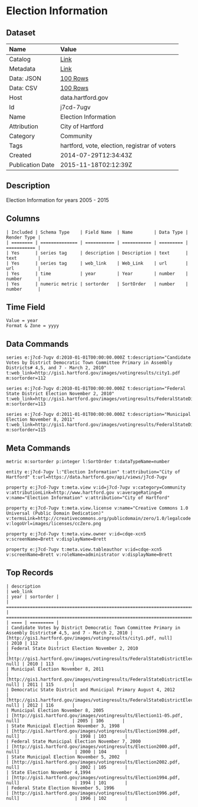 # Election Information

## Dataset

| Name | Value |
| :--- | :---- |
| Catalog | [Link](https://catalog.data.gov/dataset/election-information) |
| Metadata | [Link](https://data.hartford.gov/api/views/j7cd-7ugv) |
| Data: JSON | [100 Rows](https://data.hartford.gov/api/views/j7cd-7ugv/rows.json?max_rows=100) |
| Data: CSV | [100 Rows](https://data.hartford.gov/api/views/j7cd-7ugv/rows.csv?max_rows=100) |
| Host | data.hartford.gov |
| Id | j7cd-7ugv |
| Name | Election Information |
| Attribution | City of Hartford |
| Category | Community |
| Tags | hartford, vote, election, registrar of voters |
| Created | 2014-07-29T12:34:43Z |
| Publication Date | 2015-11-18T02:12:39Z |

## Description

Election Information for years 2005 - 2015

## Columns

```ls
| Included | Schema Type    | Field Name  | Name        | Data Type | Render Type |
| ======== | ============== | =========== | =========== | ========= | =========== |
| Yes      | series tag     | description | Description | text      | text        |
| Yes      | series tag     | web_link    | Web_Link    | url       | url         |
| Yes      | time           | year        | Year        | number    | number      |
| Yes      | numeric metric | sortorder   | SortOrder   | number    | number      |
```

## Time Field

```ls
Value = year
Format & Zone = yyyy
```

## Data Commands

```ls
series e:j7cd-7ugv d:2010-01-01T00:00:00.000Z t:description="Candidate Votes by District Democratic Town Committee Primary in Assembly Districts# 4,5, and 7 - March 2, 2010" t:web_link=http://gis1.hartford.gov/images/votingresults/city1.pdf m:sortorder=112

series e:j7cd-7ugv d:2010-01-01T00:00:00.000Z t:description="Federal State District Election November 2, 2010" t:web_link=http://gis1.hartford.gov/images/votingresults/FederalStateDistrictElection2010.pdf m:sortorder=113

series e:j7cd-7ugv d:2011-01-01T00:00:00.000Z t:description="Municipal Election November 8, 2011" t:web_link=http://gis1.hartford.gov/images/votingresults/FederalStateDistrictElection2011.pdf m:sortorder=115
```

## Meta Commands

```ls
metric m:sortorder p:integer l:SortOrder t:dataTypeName=number

entity e:j7cd-7ugv l:"Election Information" t:attribution="City of Hartford" t:url=https://data.hartford.gov/api/views/j7cd-7ugv

property e:j7cd-7ugv t:meta.view v:id=j7cd-7ugv v:category=Community v:attributionLink=http://www.hartford.gov v:averageRating=0 v:name="Election Information" v:attribution="City of Hartford"

property e:j7cd-7ugv t:meta.view.license v:name="Creative Commons 1.0 Universal (Public Domain Dedication)" v:termsLink=http://creativecommons.org/publicdomain/zero/1.0/legalcode v:logoUrl=images/licenses/ccZero.png

property e:j7cd-7ugv t:meta.view.owner v:id=cdqe-xcn5 v:screenName=Brett v:displayName=Brett

property e:j7cd-7ugv t:meta.view.tableauthor v:id=cdqe-xcn5 v:screenName=Brett v:roleName=administrator v:displayName=Brett
```

## Top Records

```ls
| description                                                                                                     | web_link                                                                                   | year | sortorder | 
| =============================================================================================================== | ========================================================================================== | ==== | ========= | 
| Candidate Votes by District Democratic Town Committee Primary in Assembly Districts# 4,5, and 7 - March 2, 2010 | [http://gis1.hartford.gov/images/votingresults/city1.pdf, null]                            | 2010 | 112       | 
| Federal State District Election November 2, 2010                                                                | [http://gis1.hartford.gov/images/votingresults/FederalStateDistrictElection2010.pdf, null] | 2010 | 113       | 
| Municipal Election November 8, 2011                                                                             | [http://gis1.hartford.gov/images/votingresults/FederalStateDistrictElection2011.pdf, null] | 2011 | 115       | 
| Democratic State District and Municipal Primary August 4, 2012                                                  | [http://gis1.hartford.gov/images/votingresults/FederalStateDistrictElection2012.pdf, null] | 2012 | 116       | 
| Municipal Election November 8, 2005                                                                             | [http://gis1.hartford.gov/images/votingresults/Election11-05.pdf, null]                    | 2005 | 106       | 
| State Municipal Election November 3, 1998                                                                       | [http://gis1.hartford.gov/images/votingresults/Election1998.pdf, null]                     | 1998 | 103       | 
| Federal State Municipal Election November 7, 2000                                                               | [http://gis1.hartford.gov/images/votingresults/Election2000.pdf, null]                     | 2000 | 104       | 
| State Municipal Election November 5, 2002                                                                       | [http://gis1.hartford.gov/images/votingresults/Election2002.pdf, null]                     | 2002 | 105       | 
| State Election November 4,1994                                                                                  | [http://gis1.hartford.gov/images/votingresults/Election1994.pdf, null]                     | 1994 | 101       | 
| Federal State Election November 5, 1996                                                                         | [http://gis1.hartford.gov/images/votingresults/Election1996.pdf, null]                     | 1996 | 102       | 
```